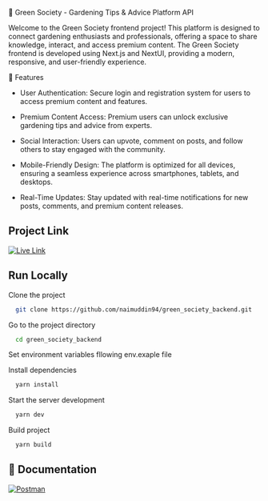 🌿 Green Society - Gardening Tips & Advice Platform API

Welcome to the Green Society frontend project! This platform is designed to connect gardening enthusiasts and professionals, offering a space to share knowledge, interact, and access premium content. The Green Society frontend is developed using Next.js and NextUI, providing a modern, responsive, and user-friendly experience.

🚀 Features

- User Authentication: Secure login and registration system for users to access premium content and features.

- Premium Content Access: Premium users can unlock exclusive gardening tips and advice from experts.
- Social Interaction: Users can upvote, comment on posts, and follow others to stay engaged with the community.

- Mobile-Friendly Design: The platform is optimized for all devices, ensuring a seamless experience across smartphones, tablets, and desktops.

- Real-Time Updates: Stay updated with real-time notifications for new posts, comments, and premium content releases.

## Project Link

[![Live Link](https://img.shields.io/badge/API-Live-brightgreen?style=for-the-badge)](https://green-society-client.vercel.app/)

## Run Locally

Clone the project

```bash
  git clone https://github.com/naimuddin94/green_society_backend.git
```

Go to the project directory

```bash
  cd green_society_backend
```

Set environment variables fllowing env.exaple file

Install dependencies

```bash
  yarn install
```

Start the server development

```bash
  yarn dev
```

Build project

```bash
  yarn build
```

## 🔗 Documentation

[![Postman](https://img.shields.io/badge/Postman-FF6C37?style=for-the-badge&logo=postman&logoColor=white)](https://documenter.getpostman.com/view/34122341/2sAXxS9BtK)

